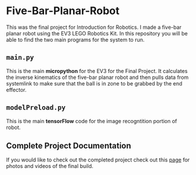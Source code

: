 # Five-Bar-Planar-Robot
This was the final project for Introduction for Robotics. I made a five-bar planar robot using the EV3 LEGO Robotics Kit. In this repository you will be able to find the two main programs for the system to run.

## ```main.py ```
This is the main 
**micropython**
for the EV3 for the Final Project. It calculates the inverse kinematics of the five-bar planar robot and then pulls data from systemlink to make sure that the ball is in zone to be grabbed by the end effector.

## ```modelPreload.py ```
This is the main 
**tensorFlow**
code for the image recogntition portion of robot. 


## Complete Project Documentation
If you would like to check out the completed project check out this [page](https://owengervais.myportfolio.com/me-35-final-project) for photos and videos of the final build.
